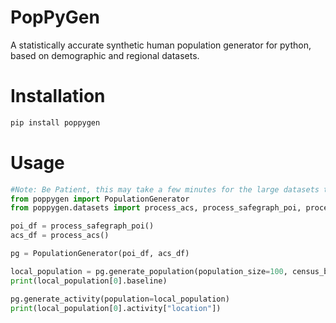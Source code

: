 # PopPyGen
A statistically accurate synthetic human population generator for python, based on demographic and regional datasets.

# Installation
```python
pip install poppygen
```

# Usage
```python
#Note: Be Patient, this may take a few minutes for the large datasets to process.
from poppygen import PopulationGenerator
from poppygen.datasets import process_acs, process_safegraph_poi, process_pums

poi_df = process_safegraph_poi()
acs_df = process_acs()

pg = PopulationGenerator(poi_df, acs_df)

local_population = pg.generate_population(population_size=100, census_block_group=[120330001001, 120330036071])
print(local_population[0].baseline)

pg.generate_activity(population=local_population)
print(local_population[0].activity["location"])
```